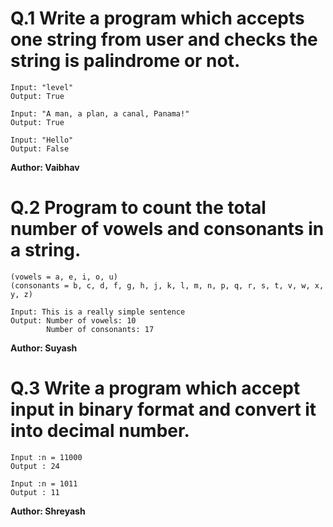 # Q.1 Write a program which accepts one string from user and checks the string is palindrome or not.
```
Input: "level"
Output: True

Input: "A man, a plan, a canal, Panama!"
Output: True

Input: "Hello"
Output: False
```
**Author: Vaibhav**

 # Q.2 Program to count the total number of vowels and consonants in a string.
~~~
(vowels = a, e, i, o, u)
(consonants = b, c, d, f, g, h, j, k, l, m, n, p, q, r, s, t, v, w, x, y, z)

Input: This is a really simple sentence
Output: Number of vowels: 10
        Number of consonants: 17
~~~
**Author: Suyash**

# Q.3 Write a program which accept input in binary format and convert it into decimal number.
```
Input :n = 11000
Output : 24

Input :n = 1011
Output : 11

```
**Author: Shreyash**
